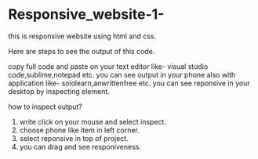 # Responsive_website-1-
this is responsive website using html and css.

Here are steps to see the output of this code.

copy full code and paste on your text editor like- visual studio code,sublime,notepad etc.
you can see output in your phone also with application like- sololearn,anwrittenfree etc.
you can see reponsive in your desktop by inspecting element.

how to inspect output?
1. write click on your mouse and select inspect.
2. choose phone like item in left corner.
3. select reponsive in top of project.
4. you can drag and see responiveness.
